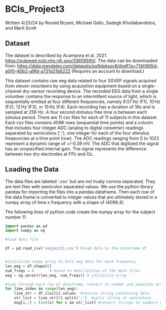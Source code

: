 # BCIs_Project3
Written 4/25/24 by Ronald Bryant, Michael Gallo, Sadegh Khodabandeloo, and Marit Scott 

## Dataset
The dataset is described by Acampora et al. 2021. https://pubmed.ncbi.nlm.nih.gov/33659590/. 
The data can be downloaded from: https://data.mendeley.com/datasets/px9dpkssy8/draft?a=7140665d-a0f0–40b2-a9fd-a731d21b6222   (Requires an account to download.)

This dataset contains raw eeg data related to four SSVEP signals acquired from eleven volunteers by using acquisition equipment based on a single-channel dry-sensor recording device. The recorded EEG data from a single volunteer contains the response to an intermittent source of light, which is sequentially emitted at four different frequencies, namely 8.57 Hz (F1), 10 Hz (F2), 12 Hz (F3), or 15 Hz (F4). Each recording has a duration of 16s and is sampled at 256 Hz. A four second stimulus free time is between each simulus period. There are 11 csv files for each of 11 subjects in this dataset. Each csv files contains 4096 rows (sequential time points) and a column that includes four integer ADC (analog to digital converter) readings separated by semicolons (';'), one integer for each of the four stimulus freqeuncies at a time point (row).  The ADC readings ranging from 0 to 1023 represent a dynamic range of +/-0.39 mV.  The  ADC that digitized the signal has an unspecified internal gain.  The signal represents the difference between two dry electrodes at FPz and Oz.

## Loading the Data
The data files are labeled '.csv' but are not truely comma separated.  They are text files with semicolon separated values.  We use the python library pandas for importing the files into a pandas dataframe. Then each row of the data frame is converted to integer values that are ultimately stored in a numpy array of time x frequency with a shape of (4096,4).

The following lines of python code create the numpy array for the subject number 11.


```python
import pandas as pd
import numpy as np

#load data file

df = pd.read_csv('subject11.csv') #load data to the dataframe df


#initialize numpy array to hold eeg data for each frequency. 
len_eeg = df.shape[0]
num_freqs = 4       # based on descripition of the data files
eeg = np.zeros((len_eeg, num_freqs)) # initialize array 

#loop through each row of dataframe, convert to number and populate array
for time_index in range(len_eeg): 
    line_str = df.iloc[i].values  #returns string containing data
    str_list = line_str[0].split(';')  #split string at semicolons
    eeg[i,:] = [int(x) for x in str_list] #convert strings to numbers #and populates the eeg data array

```

